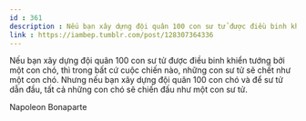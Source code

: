 ```yaml
---
id : 361
description : Nếu bạn xây dựng đội quân 100 con sư tử được điều binh khiển tướng bởi một con chó, thì trong bất cứ cuộc chiến nào, những con sư tử sẽ chết như một con chó. Nhưng nếu bạn xây dựng đội quân 100 con chó và để sư tử dẫn đầu, tất cả những con chó sẽ chiến đấu như một con sư tử.
link : https://iambep.tumblr.com/post/128307364336
---
```


Nếu bạn xây dựng đội quân 100 con sư tử được điều binh khiển tướng bởi một
con chó, thì trong bất cứ cuộc chiến nào, những con sư tử sẽ chết như một
con chó. Nhưng nếu bạn xây dựng đội quân 100 con chó và để sư tử dẫn đầu,
tất cả những con chó sẽ chiến đấu như một con sư tử.

Napoleon Bonaparte